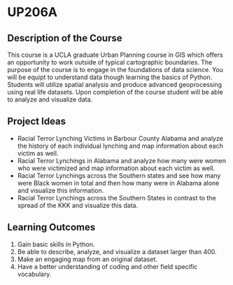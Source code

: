 # UP206A
## Description of the Course

This course is a UCLA graduate Urban Planning course in GIS which offers an opportunity to work outside of typical cartographic boundaries. The purpose of the course is to engage in the foundations of data science. You will be equipt to understand data though learning the basics of Python. Students will utilize spatial analysis and produce advanced geoprocessing using real life datasets. Upon completion of the course student will be able to analyze and visualize data.

## Project Ideas
* Racial Terror Lynching Victims in Barbour County Alabama and analyze the history of each individual lynching and map information about each victim as well.
* Racial Terror Lynchings in Alabama and analyze how many were women who were victimized and map information about each victim as well.
* Racial Terror Lynchings across the Southern states and see how many were Black women in total and then how many were 
in Alabama alone and visualize this information.
* Racial Terror Lynchings across the Southern States in contrast to the spread of the KKK and visualize this data.

## Learning Outcomes
1. Gain basic skills in Python.
2. Be able to describe, analyze, and visualize a dataset larger than 400.
3. Make an engaging map from an original dataset.
4. Have a better understanding of coding and other field specific vocabulary.
